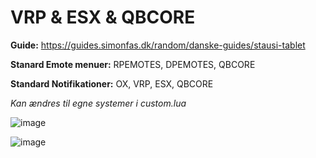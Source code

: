# VRP & ESX & QBCORE

**Guide:** https://guides.simonfas.dk/random/danske-guides/stausi-tablet

**Stanard Emote menuer:** RPEMOTES, DPEMOTES, QBCORE

**Standard Notifikationer:** OX, VRP, ESX, QBCORE

*Kan ændres til egne systemer i custom.lua*

![image](https://github.com/user-attachments/assets/041fec5e-e112-452e-8706-5fd7e2666508)

![image](https://github.com/user-attachments/assets/f300ab76-2279-4b53-b17e-760a14c67d34)
